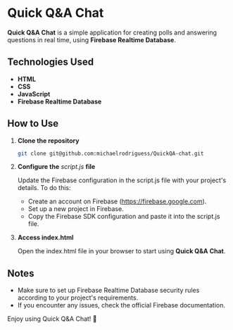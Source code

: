 # Quick Q&A Chat

**Quick Q&A Chat** is a simple application for creating polls and answering questions in real time, using **Firebase Realtime Database**.

## Technologies Used

- **HTML**
- **CSS**
- **JavaScript**
- **Firebase Realtime Database**

## How to Use

1. **Clone the repository**  
   ```bash
   git clone git@github.com:michaelrodriguess/QuickQA-chat.git

2. **Configure the** *script.js* **file**

    Update the Firebase configuration in the script.js file with your project's details. To do this:

    - Create an account on Firebase (https://firebase.google.com).
    - Set up a new project in Firebase.
    - Copy the Firebase SDK configuration and paste it into the script.js file.

3. **Access index.html**

    Open the index.html file in your browser to start using **Quick Q&A Chat**.


## Notes
- Make sure to set up Firebase Realtime Database security rules according to your project's requirements.
- If you encounter any issues, check the official Firebase documentation.

Enjoy using Quick Q&A Chat! 🎉
